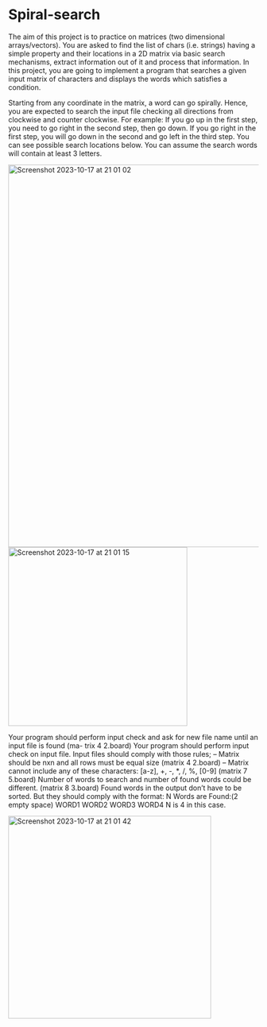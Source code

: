 # Spiral-search

The aim of this project is to practice on matrices (two dimensional arrays/vectors). You are asked to find the list of chars (i.e. strings) having a simple property and their locations in a 2D matrix via basic search mechanisms, extract information out of it and process that information.
In this project, you are going to implement a program that searches a given input matrix of characters and displays the words which satisfies a condition. 

Starting from any coordinate in the matrix, a word can go spirally. Hence, you are expected to search the input file checking all directions from clockwise and counter clockwise. For example: If you go up in the first step, you need to go right in the second step, then go down. If you go right in the first step, you will go down in the second and go left in the third step. You can see possible search locations below. You can assume the search words will contain at least 3 letters.

<img width="770" alt="Screenshot 2023-10-17 at 21 01 02" src="https://github.com/suleymanbrbr/Spiral-search/assets/111366311/9745faaa-3ba9-445e-8083-ebb201d01675">
<img width="360" alt="Screenshot 2023-10-17 at 21 01 15" src="https://github.com/suleymanbrbr/Spiral-search/assets/111366311/c52e7836-50da-4c37-803a-d78b3dd1a91c">

Your program should perform input check and ask for new file name until an input file is found (ma- trix 4 2.board)
Your program should perform input check on input file. Input files should comply with those rules; – Matrix should be nxn and all rows must be equal size (matrix 4 2.board)
– Matrix cannot include any of these characters: [a-z], +, -, *, /, %, [0-9] (matrix 7 5.board) Number of words to search and number of found words could be different. (matrix 8 3.board)
Found words in the output don’t have to be sorted. But they should comply with the format: N Words are Found:(2 empty space) WORD1 WORD2 WORD3 WORD4
N is 4 in this case.

<img width="408" alt="Screenshot 2023-10-17 at 21 01 42" src="https://github.com/suleymanbrbr/Spiral-search/assets/111366311/823c6940-63cb-47fe-b65e-c9c4ac683d41">
